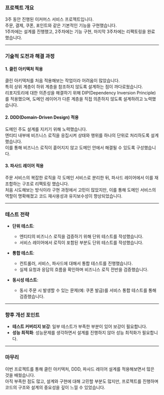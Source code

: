 ### 프로젝트 개요

3주 동안 진행된 이커머스 서비스 프로젝트입니다.  
주문, 결제, 쿠폰, 포인트와 같은 기본적인 기능을 구현했습니다.  
1주차에는 설계를 진행했고, 2주차에는 기능 구현, 마지막 3주차에는 리팩토링을 완료했습니다.

---

### 기술적 도전과 해결 과정

#### 1. **클린 아키텍처 적용**
클린 아키텍처를 처음 적용해보는 작업이라 어려움이 많았습니다.  
특히 상위 계층이 하위 계층을 참조하지 않도록 설계하는 점이 까다로웠습니다.  
리포지토리에 대한 의존성을 해결하기 위해 DIP(Dependency Inversion Principle)를 적용했으며, 도메인 레이어가 다른 계층을 직접 의존하지 않도록 설계하려고 노력했습니다.

#### 2. **DDD(Domain-Driven Design) 적용**
도메인 주도 설계를 지키기 위해 노력했습니다.  
엔티티 내부에 비즈니스 로직을 응집시켜 상태와 행위를 하나의 단위로 처리하도록 설계했습니다.  
이를 통해 비즈니스 로직이 흩어지지 않고 도메인 안에서 해결될 수 있도록 구성했습니다.

#### 3. **파사드 레이어 적용**
주문 서비스의 복잡한 로직을 각 도메인 서비스로 분리한 뒤, 파사드 레이어에서 이를 재조합하는 구조로 리팩토링 했습니다.  
처음 시도해보는 방식이라 구현 과정에서 고민이 많았지만, 이를 통해 도메인 서비스의 역할이 명확해졌고 코드 재사용성과 유지보수성이 향상되었습니다.

---

### 테스트 전략


- **단위 테스트**:
    - 엔티티의 비즈니스 로직을 검증하기 위해 단위 테스트를 작성했습니다.
    - 서비스 레이어에서 로직이 포함된 부분도 단위 테스트를 작성했습니다.

- **통합 테스트**:
    - 컨트롤러, 서비스, 파사드에 대해서 통합 테스트를 진행했습니다.
    - 실제 요청과 응답의 흐름을 확인하며 비즈니스 로직 전반을 검증했습니다.

- **동시성 테스트**:
    - 동시 주문 시 발생할 수 있는 문제(예: 쿠폰 발급)를 서비스 통합 테스트를 통해 검증했습니다.

---

### 향후 개선 포인트

- **테스트 커버리지 보강**: 일부 테스트가 부족한 부분이 있어 보강이 필요합니다.
- **성능 최적화**: 성능문제를 생각하면서 설계를 진행하지 않아 성능 최적화가 필요합니다.

---

### 마무리

이번 프로젝트를 통해 클린 아키텍처, DDD, 파사드 레이어 설계를 적용해보면서 많은 것을 배웠습니다.  
아직 부족한 점도 많고, 설계와 구현에 대해 고민할 부분도 많지만, 프로젝트를 진행하며 코드의 구조와 설계의 중요성을 깊이 느낄 수 있었습니다.  
